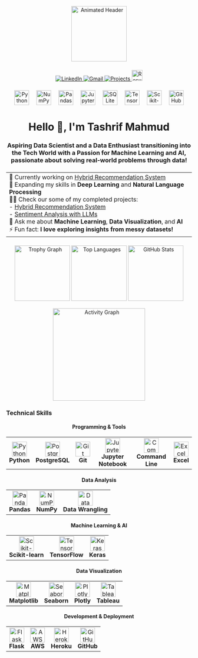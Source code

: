 <div align="center">
  <img height="150" src="https://i.pinimg.com/originals/f7/41/95/f74195ebd09d5422376eece9a464a7a7.gif" alt="Animated Header" />
</div>

###

<div align="center">
  <a href="https://www.linkedin.com/in/tashrifmahmud" target="_blank">
    <img src="https://img.shields.io/badge/LinkedIn-blue?style=for-the-badge&logo=linkedin&logoColor=white" alt="LinkedIn" />
  </a>
  <a href="mailto:mahmudtashrif@gmail.com" target="_blank">
    <img src="https://img.shields.io/badge/Gmail-red?style=for-the-badge&logo=gmail&logoColor=white" alt="Gmail" />
  </a>
  <a href="https://github.com/yourusername/hybrid-recommender-system" target="_blank">
    <img src="https://img.shields.io/badge/Projects-green?style=for-the-badge&logo=github&logoColor=white" alt="Projects" />
  </a>
  <a href="https://github.com/tashrifmahmud/TashrifMahmud/releases/download/v1.0.0/Resume_Tashrif_Mahmud.pdf" target="_blank">
    <img src="https://img.shields.io/badge/Resume-gray?style=for-the-badge&logo=adobeacrobatreader&logoColor=white" height="29px" alt="Resume" />
  </a>
</div>

###

<div align="center">
  <img src="https://cdn.jsdelivr.net/gh/devicons/devicon/icons/python/python-original.svg" height="40" alt="Python" />
  <img width="12" />
  <img src="https://cdn.jsdelivr.net/gh/devicons/devicon/icons/numpy/numpy-original.svg" height="40" alt="NumPy" />
  <img width="12" />
  <img src="https://cdn.jsdelivr.net/gh/devicons/devicon/icons/pandas/pandas-original.svg" height="40" alt="Pandas" />
  <img width="12" />
  <img src="https://cdn.jsdelivr.net/gh/devicons/devicon/icons/jupyter/jupyter-original.svg" height="40" alt="Jupyter" />
  <img width="12" />
  <img src="https://cdn.jsdelivr.net/gh/devicons/devicon/icons/sqlite/sqlite-original.svg" height="40" alt="SQLite" />
  <img width="12" />
  <img src="https://cdn.jsdelivr.net/gh/devicons/devicon/icons/tensorflow/tensorflow-original.svg" height="40" alt="TensorFlow" />
  <img width="12" />
  <img src="https://cdn.jsdelivr.net/gh/devicons/devicon/icons/sklearn/sklearn-original.svg" height="40" alt="Scikit-learn" />
  <img width="12" />
  <img src="https://cdn.jsdelivr.net/gh/devicons/devicon/icons/github/github-original.svg" height="40" alt="GitHub" />
</div>

###

<h1 align="center">Hello 👋, I'm Tashrif Mahmud

###

<h3 align="center">Aspiring Data Scientist and a Data Enthusiast transitioning into the Tech World with a Passion for Machine Learning and AI, passionate about solving real-world problems through data!</h3>

###

<div align="center">
  <table>
    <tr>
      <td align="left">
        🔭 Currently working on <a href="https://github.com/yourusername/hybrid-recommender-system" target="_blank">Hybrid Recommendation System</a><br>
        🌱 Expanding my skills in <b>Deep Learning</b> and <b>Natural Language Processing</b><br>
        👨‍💻 Check our some of my completed projects: <br>
        - <a href="https://github.com/yourusername/hybrid-recommender-system" target="_blank">Hybrid Recommendation System</a><br>
        - <a href="https://github.com/yourusername/sentiment-analysis" target="_blank">Sentiment Analysis with LLMs</a><br>
        💬 Ask me about <b>Machine Learning</b>, <b>Data Visualization</b>, and <b>AI</b><br>
        ⚡ Fun fact: <b>I love exploring insights from messy datasets!</b>
      </td>
    </tr>
  </table>
</div>

###

<div align="center">
  <img src="https://github-profile-trophy.vercel.app/?username=tashrifmahmud&theme=dracula&row=1&column=-1&margin-w=8&margin-h=8" height="150" alt="Trophy Graph" />
  <img src="https://github-readme-stats.vercel.app/api/top-langs/?username=tashrifmahmud&layout=compact&theme=dracula" height="150" alt="Top Languages" />
  <img src="https://github-readme-stats.vercel.app/api?username=tashrifmahmud&show_icons=true&theme=dracula" height="150" alt="GitHub Stats" /><br><br>
  <img src="https://github-readme-activity-graph.vercel.app/graph?username=tashrifmahmud&theme=react-dark&radius=16" height="250" alt="Activity Graph" />
</div>

### Technical Skills
<div align="center">

#### Programming & Tools
<table>
  <tr>
    <td align="center"><img src="https://cdn.jsdelivr.net/gh/devicons/devicon/icons/python/python-original.svg" height="40" alt="Python" /><br><b>Python</b></td>
    <td align="center"><img src="https://cdn.jsdelivr.net/gh/devicons/devicon/icons/postgresql/postgresql-original.svg" height="40" alt="PostgreSQL" /><br><b>PostgreSQL</b></td>
    <td align="center"><img src="https://cdn.jsdelivr.net/gh/devicons/devicon/icons/git/git-original.svg" height="40" alt="Git" /><br><b>Git</b></td>
    <td align="center"><img src="https://cdn.jsdelivr.net/gh/devicons/devicon/icons/jupyter/jupyter-original.svg" height="40" alt="Jupyter Notebook" /><br><b>Jupyter Notebook</b></td>
    <td align="center"><img src="https://cdn.jsdelivr.net/gh/devicons/devicon/icons/linux/linux-original.svg" height="40" alt="Command Line" /><br><b>Command Line</b></td>
    <td align="center"><img src="https://upload.wikimedia.org/wikipedia/commons/3/31/Microsoft_Excel_2013_logo.svg" height="40" alt="Excel" /><br><b>Excel</b></td>
  </tr>
</table>

#### Data Analysis
<table>
  <tr>
    <td align="center"><img src="https://cdn.jsdelivr.net/gh/devicons/devicon/icons/pandas/pandas-original.svg" height="40" alt="Pandas" /><br><b>Pandas</b></td>
    <td align="center"><img src="https://cdn.jsdelivr.net/gh/devicons/devicon/icons/numpy/numpy-original.svg" height="40" alt="NumPy" /><br><b>NumPy</b></td>
    <td align="center"><img src="https://cdn.jsdelivr.net/gh/devicons/devicon/icons/python/python-original.svg" height="40" alt="Data Wrangling" /><br><b>Data Wrangling</b></td>
  </tr>
</table>

#### Machine Learning & AI
<table>
  <tr>
    <td align="center"><img src="https://upload.wikimedia.org/wikipedia/commons/0/05/Scikit_learn_logo_small.svg" height="40" alt="Scikit-learn" /><br><b>Scikit-learn</b></td>
    <td align="center"><img src="https://cdn.jsdelivr.net/gh/devicons/devicon/icons/tensorflow/tensorflow-original.svg" height="40" alt="TensorFlow" /><br><b>TensorFlow</b></td>
    <td align="center"><img src="https://cdn.jsdelivr.net/gh/devicons/devicon/icons/keras/keras-original.svg" height="40" alt="Keras" /><br><b>Keras</b></td>
  </tr>
</table>

#### Data Visualization
<table>
  <tr>
    <td align="center"><img src="https://cdn.jsdelivr.net/gh/devicons/devicon/icons/matplotlib/matplotlib-original.svg" height="40" alt="Matplotlib" /><br><b>Matplotlib</b></td>
    <td align="center"><img src="https://cdn.jsdelivr.net/gh/devicons/devicon/icons/seaborn/seaborn-original.svg" height="40" alt="Seaborn" /><br><b>Seaborn</b></td>
    <td align="center"><img src="https://cdn.jsdelivr.net/gh/devicons/devicon/icons/plotly/plotly-original.svg" height="40" alt="Plotly" /><br><b>Plotly</b></td>
    <td align="center"><img src="https://upload.wikimedia.org/wikipedia/commons/1/10/Tableau_Logo.png" height="40" alt="Tableau" /><br><b>Tableau</b></td>
  </tr>
</table>

#### Development & Deployment
<table>
  <tr>
    <td align="center"><img src="https://cdn.jsdelivr.net/gh/devicons/devicon/icons/flask/flask-original.svg" height="40" alt="Flask" /><br><b>Flask</b></td>
    <td align="center"><img src="https://cdn.jsdelivr.net/gh/devicons/devicon/icons/amazonwebservices/amazonwebservices-original.svg" height="40" alt="AWS" /><br><b>AWS</b></td>
    <td align="center"><img src="https://cdn.jsdelivr.net/gh/devicons/devicon/icons/heroku/heroku-original.svg" height="40" alt="Heroku" /><br><b>Heroku</b></td>
    <td align="center"><img src="https://cdn.jsdelivr.net/gh/devicons/devicon/icons/github/github-original.svg" height="40" alt="GitHub" /><br><b>GitHub</b></td>
  </tr>
</table>

</div>

